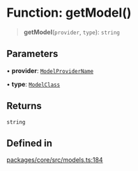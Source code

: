 # Function: getModel()

> **getModel**(`provider`, `type`): `string`

## Parameters

• **provider**: [`ModelProviderName`](../enumerations/ModelProviderName.md)

• **type**: [`ModelClass`](../enumerations/ModelClass.md)

## Returns

`string`

## Defined in

[packages/core/src/models.ts:184](https://github.com/ai16z/eliza/blob/8b230e97279ce98a641d3338cbfa78f13130c60e/packages/core/src/models.ts#L184)
